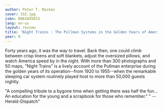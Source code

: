```yaml
---
author: Peter T. Maiken
cover: 332.jpg
isbn: 0801845033
lang: en-us
layout: review
title: 'Night Trains : The Pullman Systems in the Golden Years of American Rail Travel'
year: 0
---
```

Forty years ago, it was the way to travel. Back then, one could climb between crisp linens and soft blankets, adjust the oversized pillows, and watch America speed by in the night. With more than 300 photographs and 50 maps,  "Night Trains" is a lively account of the Pullman enterprise during the golden years of its operation--from 1920 to 1955--when the remarkable sleeping car system routinely played host to more than 50,000 guests nightly.

"A compelling tribute to a bygone time when getting there was half the fun... An education for the young and a scrapbook for those who remember."  " -- Herald-Dispatch"
